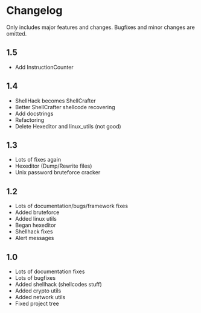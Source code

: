# Changelog

Only includes major features and changes. Bugfixes and
minor changes are omitted.

## 1.5
- Add InstructionCounter

## 1.4
- ShellHack becomes ShellCrafter
- Better ShellCrafter shellcode recovering
- Add docstrings
- Refactoring
- Delete Hexeditor and linux_utils (not good)

## 1.3

- Lots of fixes again
- Hexeditor (Dump/Rewrite files)
- Unix password bruteforce cracker

## 1.2

- Lots of documentation/bugs/framework fixes
- Added bruteforce
- Added linux utils
- Began hexeditor
- Shellhack fixes
- Alert messages

## 1.0

- Lots of documentation fixes
- Lots of bugfixes
- Added shellhack (shellcodes stuff)
- Added crypto utils
- Added network utils
- Fixed project tree
